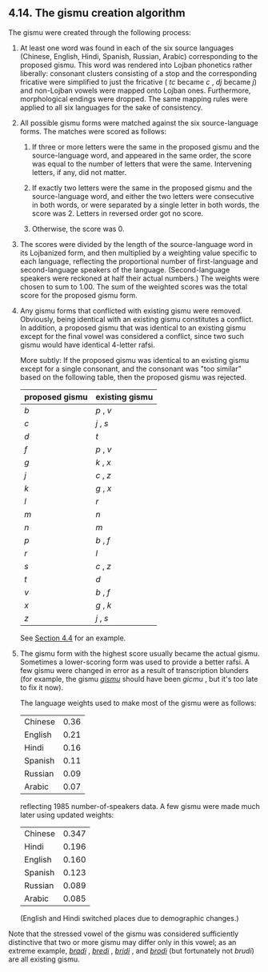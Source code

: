 <a id="section-gismu-making"></a>4.14. <a id="c4s14"></a>The gismu creation algorithm
-------------------------------------------------------------------------------------

<a id="id-1.5.16.2.1" class="indexterm"></a>The gismu were created through the following process:

1.  <a id="id-1.5.16.3.1.1.1" class="indexterm"></a>At least one word was found in each of the six source languages (Chinese, English, Hindi, Spanish, Russian, Arabic) corresponding to the proposed gismu. This word was rendered into Lojban phonetics rather liberally: consonant clusters consisting of a stop and the corresponding fricative were simplified to just the fricative ( _tc_ became _c_ , _dj_ became _j_) and non-Lojban vowels were mapped onto Lojban ones. Furthermore, morphological endings were dropped. The same mapping rules were applied to all six languages for the sake of consistency.

2.  All possible gismu forms were matched against the six source-language forms. The matches were scored as follows:

    1.  If three or more letters were the same in the proposed gismu and the source-language word, and appeared in the same order, the score was equal to the number of letters that were the same. Intervening letters, if any, did not matter.

    2.  If exactly two letters were the same in the proposed gismu and the source-language word, and either the two letters were consecutive in both words, or were separated by a single letter in both words, the score was 2. Letters in reversed order got no score.

    3.  <a id="id-1.5.16.3.2.1.1.3.1.1" class="indexterm"></a>Otherwise, the score was 0.

    
3.  <a id="id-1.5.16.3.3.1.1" class="indexterm"></a><a id="id-1.5.16.3.3.1.2" class="indexterm"></a>The scores were divided by the length of the source-language word in its Lojbanized form, and then multiplied by a weighting value specific to each language, reflecting the proportional number of first-language and second-language speakers of the language. (Second-language speakers were reckoned at half their actual numbers.) The weights were chosen to sum to 1.00. The sum of the weighted scores was the total score for the proposed gismu form.

4.  Any gismu forms that conflicted with existing gismu were removed. Obviously, being identical with an existing gismu constitutes a conflict. In addition, a proposed gismu that was identical to an existing gismu except for the final vowel was considered a conflict, since two such gismu would have identical 4-letter rafsi.

    <a id="id-1.5.16.3.4.2.1" class="indexterm"></a>More subtly: If the proposed gismu was identical to an existing gismu except for a single consonant, and the consonant was "too similar” based on the following table, then the proposed gismu was rejected.

    | proposed gismu | existing gismu |
    | --- | --- |
    | _b_ | _p_ , _v_ |
    | _c_ | _j_ , _s_ |
    | _d_ | _t_ |
    | _f_ | _p_ , _v_ |
    | _g_ | _k_ , _x_ |
    | _j_ | _c_ , _z_ |
    | _k_ | _g_ , _x_ |
    | _l_ | _r_ |
    | _m_ | _n_ |
    | _n_ | _m_ |
    | _p_ | _b_ , _f_ |
    | _r_ | _l_ |
    | _s_ | _c_ , _z_ |
    | _t_ | _d_ |
    | _v_ | _b_ , _f_ |
    | _x_ | _g_ , _k_ |
    | _z_ | _j_ , _s_ |

    <a id="id-1.5.16.3.4.4.1" class="indexterm"></a>See [Section 4.4](../section-gismu) for an example.

5.  The gismu form with the highest score usually became the actual gismu. Sometimes a lower-scoring form was used to provide a better rafsi. A few gismu were changed in error as a result of transcription blunders (for example, the gismu _<a id="id-1.5.16.3.5.1.1.1" class="indexterm"></a>[_gismu_](../go01#valsi-gismu)_ should have been _gicmu_ , but it's too late to fix it now).

    The language weights used to make most of the gismu were as follows:

    <table><tbody><tr><td>Chinese</td><td>0.36</td></tr><tr><td>English</td><td>0.21</td></tr><tr><td>Hindi</td><td>0.16</td></tr><tr><td>Spanish</td><td>0.11</td></tr><tr><td>Russian</td><td>0.09</td></tr><tr><td>Arabic</td><td>0.07</td></tr></tbody></table>

    reflecting 1985 number-of-speakers data. A few gismu were made much later using updated weights:

    <table><tbody><tr><td>Chinese</td><td>0.347</td></tr><tr><td>Hindi</td><td>0.196</td></tr><tr><td>English</td><td>0.160</td></tr><tr><td>Spanish</td><td>0.123</td></tr><tr><td>Russian</td><td>0.089</td></tr><tr><td>Arabic</td><td>0.085</td></tr></tbody></table>

    <a id="id-1.5.16.3.5.6.1" class="indexterm"></a><a id="id-1.5.16.3.5.6.2" class="indexterm"></a>(English and Hindi switched places due to demographic changes.)

<a id="id-1.5.16.4.1" class="indexterm"></a>Note that the stressed vowel of the gismu was considered sufficiently distinctive that two or more gismu may differ only in this vowel; as an extreme example, _<a id="id-1.5.16.4.2.1" class="indexterm"></a>[_bradi_](../go01#valsi-bradi)_ , _<a id="id-1.5.16.4.3.1" class="indexterm"></a>[_bredi_](../go01#valsi-bredi)_ , _<a id="id-1.5.16.4.4.1" class="indexterm"></a>[_bridi_](../go01#valsi-bridi)_ , and _<a id="id-1.5.16.4.5.1" class="indexterm"></a>[_brodi_](../go01#valsi-brodi)_ (but fortunately not _brudi_) are all existing gismu.